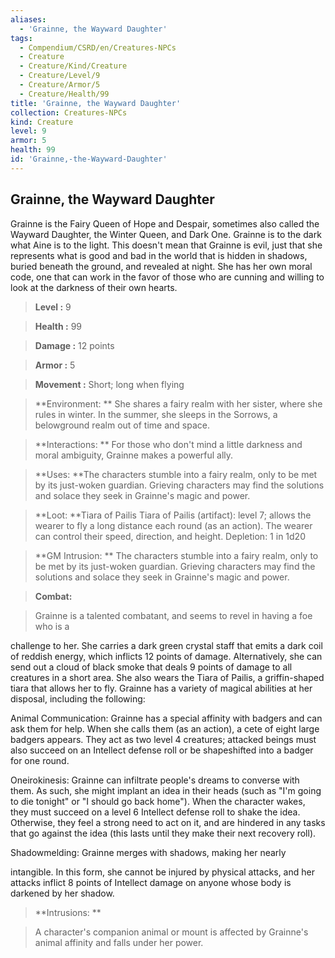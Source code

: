 ```yaml
---
aliases:
  - 'Grainne, the Wayward Daughter'
tags:
  - Compendium/CSRD/en/Creatures-NPCs
  - Creature
  - Creature/Kind/Creature
  - Creature/Level/9
  - Creature/Armor/5
  - Creature/Health/99
title: 'Grainne, the Wayward Daughter'
collection: Creatures-NPCs
kind: Creature
level: 9
armor: 5
health: 99
id: 'Grainne,-the-Wayward-Daughter'
---
```

## Grainne, the Wayward Daughter    
Grainne is the Fairy Queen of Hope and Despair, sometimes also called the Wayward Daughter, the Winter Queen, and Dark One. Grainne is to the dark what Aine is to the light. This doesn't mean that Grainne is evil, just that she represents what is good and bad in the world that is hidden in shadows, buried beneath the ground, and revealed at night. She has her own moral code, one that can work in the favor of those who are cunning and willing to look at the darkness of their own hearts.    
  
    
> **Level :** 9    
> **Health :** 99    
> **Damage :** 12 points    
> **Armor :** 5    
> **Movement :** Short; long when flying    
> **Environment: ** She shares a fairy realm with her sister, where she rules in winter. In the summer, she sleeps in the Sorrows, a belowground realm out of time and space.    
> **Interactions: ** For those who don't mind a little darkness and moral ambiguity, Grainne makes a powerful ally.    
> **Uses: **The characters stumble into a fairy realm, only to be met by its just-woken guardian. Grieving characters may find the solutions and solace they seek in Grainne's magic and power.    
> **Loot: **Tiara of Pailis Tiara of Pailis (artifact): level 7; allows the wearer to fly a long distance each round (as an action). The wearer can control their speed, direction, and height. Depletion: 1 in 1d20    
> **GM Intrusion: ** The characters stumble into a fairy realm, only to be met by its just-woken guardian. Grieving characters may find the solutions and solace they seek in Grainne's magic and power.    
  
> **Combat:**   
> Grainne is a talented combatant, and seems to revel in having a foe who is a  
challenge to her. She carries a dark green crystal staff that emits a dark coil of reddish energy, which inflicts 12 points of damage. Alternatively, she can send out a cloud of black smoke that deals 9 points of damage to all creatures in a short area. She also wears the Tiara of Pailis, a griffin-shaped tiara that allows her to fly. Grainne has a variety of magical abilities at her disposal, including the following:  
Animal Communication: Grainne has a special affinity with badgers and can ask them for help. When she calls them (as an action), a cete of eight large badgers appears. They act as two level 4 creatures; attacked beings must also succeed on an Intellect defense roll or be shapeshifted into a badger for one round.  
Oneirokinesis: Grainne can infiltrate people's dreams to converse with them. As such, she might implant an idea in their heads (such as "I'm going to die tonight" or "I should go back home"). When the character wakes, they must succeed on a level 6 Intellect defense roll to shake the idea. Otherwise, they feel a strong need to act on it, and are hindered in any tasks that go against the idea (this lasts until they make their next recovery roll).  
Shadowmelding: Grainne merges with shadows, making her nearly  
intangible. In this form, she cannot be injured by physical attacks, and her attacks inflict 8 points of Intellect damage on anyone whose body is darkened by her shadow.    
    
  
> **Intrusions: **   
> A character's companion animal or mount is affected by Grainne's animal affinity and falls under her power.    
